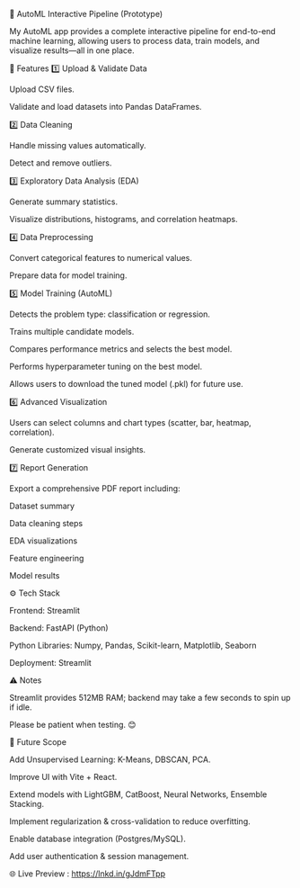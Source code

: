 🧠 AutoML Interactive Pipeline (Prototype)

My AutoML app provides a complete interactive pipeline for end-to-end machine learning, allowing users to process data, train models, and visualize results—all in one place.

📌 Features
1️⃣ Upload & Validate Data

Upload CSV files.

Validate and load datasets into Pandas DataFrames.

2️⃣ Data Cleaning

Handle missing values automatically.

Detect and remove outliers.

3️⃣ Exploratory Data Analysis (EDA)

Generate summary statistics.

Visualize distributions, histograms, and correlation heatmaps.

4️⃣ Data Preprocessing

Convert categorical features to numerical values.

Prepare data for model training.

5️⃣ Model Training (AutoML)

Detects the problem type: classification or regression.

Trains multiple candidate models.

Compares performance metrics and selects the best model.

Performs hyperparameter tuning on the best model.

Allows users to download the tuned model (.pkl) for future use.

6️⃣ Advanced Visualization

Users can select columns and chart types (scatter, bar, heatmap, correlation).

Generate customized visual insights.

7️⃣ Report Generation

Export a comprehensive PDF report including:

Dataset summary

Data cleaning steps

EDA visualizations

Feature engineering

Model results

⚙️ Tech Stack

Frontend: Streamlit

Backend: FastAPI (Python)

Python Libraries: Numpy, Pandas, Scikit-learn, Matplotlib, Seaborn

Deployment: Streamlit

⚠️ Notes

Streamlit provides 512MB RAM; backend may take a few seconds to spin up if idle.

Please be patient when testing. 😊

🔮 Future Scope

Add Unsupervised Learning: K-Means, DBSCAN, PCA.

Improve UI with Vite + React.

Extend models with LightGBM, CatBoost, Neural Networks, Ensemble Stacking.

Implement regularization & cross-validation to reduce overfitting.

Enable database integration (Postgres/MySQL).

Add user authentication & session management.

🌐 Live Preview :  https://lnkd.in/gJdmFTpp


